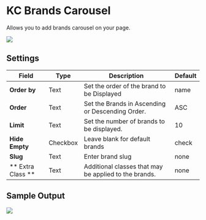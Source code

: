 # KC Brands Carousel
Allows you to add brands carousel on your page.

![](http://transvelo.github.io/docs/bewear/images/kc-brand-setting.png)

## Settings

| Field | Type | Description | Default
| -- | -- | -- | -- |
| **Order by** | Text |  Set the order of the brand to be Displayed | name
| **Order** | Text | Set the Brands in Ascending or Descending Order. | ASC
| **Limit** | Text | Set the number of brands to be displayed. | 10
| **Hide Empty** | Checkbox |  Leave blank for default brands  | check
| **Slug** | Text |  Enter brand slug  | none
| ** Extra Class ** | Text | Additional classes that may be applied to the brands. | none

## Sample Output

![](http://transvelo.github.io/docs/bewear/images/vc-brand-carousel-output.png)


